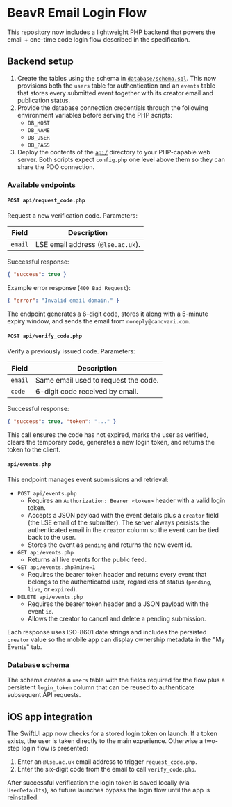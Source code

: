 # BeavR Email Login Flow

This repository now includes a lightweight PHP backend that powers the email + one-time code login flow described in the specification.

## Backend setup

1. Create the tables using the schema in [`database/schema.sql`](database/schema.sql). This now provisions both the `users` table for authentication and an `events` table that stores every submitted event together with its creator email and publication status.
2. Provide the database connection credentials through the following environment variables before serving the PHP scripts:
   - `DB_HOST`
   - `DB_NAME`
   - `DB_USER`
   - `DB_PASS`
3. Deploy the contents of the [`api/`](api) directory to your PHP-capable web server. Both scripts expect `config.php` one level above them so they can share the PDO connection.

### Available endpoints

#### `POST api/request_code.php`

Request a new verification code. Parameters:

| Field | Description |
| --- | --- |
| `email` | LSE email address (`@lse.ac.uk`). |

Successful response:

```json
{ "success": true }
```

Example error response (`400 Bad Request`):

```json
{ "error": "Invalid email domain." }
```

The endpoint generates a 6-digit code, stores it along with a 5-minute expiry window, and sends the email from `noreply@canovari.com`.

#### `POST api/verify_code.php`

Verify a previously issued code. Parameters:

| Field | Description |
| --- | --- |
| `email` | Same email used to request the code. |
| `code` | 6-digit code received by email. |

Successful response:

```json
{ "success": true, "token": "..." }
```

This call ensures the code has not expired, marks the user as verified, clears the temporary code, generates a new login token, and returns the token to the client.

#### `api/events.php`

This endpoint manages event submissions and retrieval:

* `POST api/events.php`
  * Requires an `Authorization: Bearer <token>` header with a valid login token.
  * Accepts a JSON payload with the event details plus a `creator` field (the LSE email of the submitter). The server always persists the authenticated email in the `creator` column so the event can be tied back to the user.
  * Stores the event as `pending` and returns the new event id.
* `GET api/events.php`
  * Returns all live events for the public feed.
* `GET api/events.php?mine=1`
  * Requires the bearer token header and returns every event that belongs to the authenticated user, regardless of status (`pending`, `live`, or `expired`).
* `DELETE api/events.php`
  * Requires the bearer token header and a JSON payload with the event `id`.
  * Allows the creator to cancel and delete a pending submission.

Each response uses ISO-8601 date strings and includes the persisted `creator` value so the mobile app can display ownership metadata in the "My Events" tab.

### Database schema

The schema creates a `users` table with the fields required for the flow plus a persistent `login_token` column that can be reused to authenticate subsequent API requests.

## iOS app integration

The SwiftUI app now checks for a stored login token on launch. If a token exists, the user is taken directly to the main experience. Otherwise a two-step login flow is presented:

1. Enter an `@lse.ac.uk` email address to trigger `request_code.php`.
2. Enter the six-digit code from the email to call `verify_code.php`.

After successful verification the login token is saved locally (via `UserDefaults`), so future launches bypass the login flow until the app is reinstalled.
